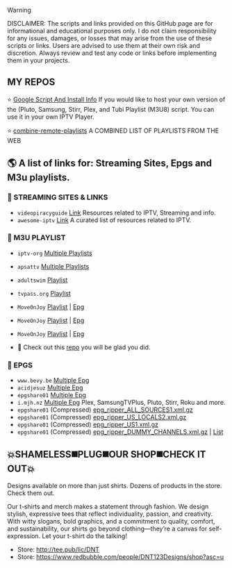 > [!WARNING]
> DISCLAIMER: The scripts and links provided on this GitHub page are for informational and educational purposes only. I do not claim responsibility for any issues, damages, or losses that may arise from the use of these scripts or links. Users are advised to use them at their own risk and discretion. Always review and test any code or links before implementing them in your projects.


## MY REPOS


⭐ <a href="https://github.com/BuddyChewChew/My-Streams/tree/main/Google%20Script%20And%20Install%20Info" target="_blank">Google Script And Install Info</a> If you would like to host your own version of the (Pluto, Samsung, Stirr, Plex, and Tubi Playlist (M3U8) script. You can use it in your own IPTV Player.

⭐ [combine-remote-playlists](https://github.com/BuddyChewChew/combine-remote-playlists) A COMBINED LIST OF PLAYLISTS FROM THE WEB

## 🌎 A list of links for: Streaming Sites, Epgs and M3u playlists. 

### 🔵 STREAMING SITES & LINKS
- `videopiracyguide` [Link](https://fmhy.pages.dev/videopiracyguide#live-tv--sports) Resources related to IPTV, Streaming and info.
- `awesome-iptv` [Link](https://github.com/iptv-org/awesome-iptv) A curated list of resources related to IPTV.

### 🔵 M3U PLAYLIST
- `iptv-org` [Multiple Playlists](https://github.com/iptv-org/iptv)
- `apsattv` [Multiple Playlists](https://apsattv.com/streams.html)
- `adultswim` [Playlist](https://raw.githubusercontent.com/iptv-org/iptv/refs/heads/master/streams/us_adultswim.m3u)
- `tvpass.org` [Playlist](https://tvpass.org/playlist/m3u)
- `MoveOnJoy` [Playlist](https://raw.githubusercontent.com/iptv-org/iptv/refs/heads/master/streams/us_moveonjoy.m3u) | [Epg](https://raw.githubusercontent.com/ydbf/MoveOnJoy/refs/heads/main/epg.xml)
- `MoveOnJoy` [Playlist](https://bit.ly/moj-m3u8) | [Epg](https://bit.ly/moj-epg)
- `MoveOnJoy` [Playlist](https://raw.githubusercontent.com/iptv-org/iptv/refs/heads/master/streams/us_moveonjoy.m3u) | [Epg](https://raw.githubusercontent.com/ydbf/MoveOnJoy/refs/heads/main/epg.xml)


- 👀 Check out this [repo](https://github.com/pigzillaaaaa/iptv-scraper) you will be glad you did.

### 🔵 EPGS
- `www.bevy.be` [Multiple Epg](https://www.bevy.be/epg-guide/)
- `acidjesuz` [Multiple Epg](https://github.com/acidjesuz/EPGTalk)
- `epgshare01` [Multiple Epg](https://epgshare01.online/epgshare01)
- `i.mjh.nz` [Multiple Epg](https://github.com/matthuisman/i.mjh.nz/) Plex, SamsungTVPlus, Pluto, Stirr, Roku and more.
- `epgshare01` (Compressed) [epg_ripper_ALL_SOURCES1.xml.gz](https://epgshare01.online/epgshare01/epg_ripper_ALL_SOURCES1.xml.gz)
- `epgshare01` (Compressed) [epg_ripper_US_LOCALS2.xml.gz](https://epgshare01.online/epgshare01/epg_ripper_US_LOCALS2.xml.gz)
- `epgshare01` (Compressed) [epg_ripper_US1.xml.gz](https://epgshare01.online/epgshare01/epg_ripper_US1.xml.gz)
- `epgshare01` (Compressed) [epg_ripper_DUMMY_CHANNELS.xml.gz](https://epgshare01.online/epgshare01/epg_ripper_DUMMY_CHANNELS.xml.gz) | [List](https://epgshare01.online/epgshare01/epg_ripper_DUMMY_CHANNELS.txt)


## 💥SHAMELESS◼️PLUG◼️OUR SHOP◼️CHECK IT OUT💥
Designs available on more than just shirts. Dozens of products in the store. Check them out.
>
Our t-shirts and merch makes a statement through fashion. We design stylish, expressive tees that reflect individuality, passion, and creativity. With witty slogans, bold graphics, and a commitment to quality, comfort, and sustainability, our shirts go beyond clothing—they’re a canvas for self-expression. Let your t-shirt do the talking!
- Store: http://tee.pub/lic/DNT
- Store: https://www.redbubble.com/people/DNT123Designs/shop?asc=u
